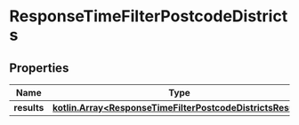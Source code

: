 
# ResponseTimeFilterPostcodeDistricts

## Properties
Name | Type | Description | Notes
------------ | ------------- | ------------- | -------------
**results** | [**kotlin.Array&lt;ResponseTimeFilterPostcodeDistrictsResult&gt;**](ResponseTimeFilterPostcodeDistrictsResult.md) |  | 



